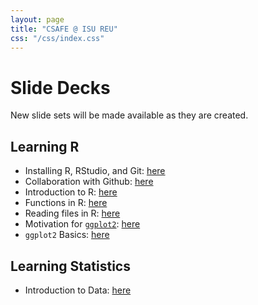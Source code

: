 ```yaml
---
layout: page
title: "CSAFE @ ISU REU"
css: "/css/index.css"
---
```


# Slide Decks 

New slide sets will be made available as they are created. 

## Learning R 

- Installing R, RStudio, and Git: [here](static/slides/rstats/installation.html)
- Collaboration with Github: [here](static/slides/rstats/collaboration-git.html)
- Introduction to R: [here](static/slides/rstats/01-r-basics.html)
- Functions in R: [here](static/slides/rstats/02-r-functions.html)
- Reading files in R: [here](static/slides/rstats/03-r-files.html)
- Motivation for [`ggplot2`](http://ggplot2.tidyverse.org/): [here](static/slides/rstats/04-r-graphics-why.html)
- `ggplot2` Basics: [here](static/slides/rstats/05-r-ggplot2-basics.html)

## Learning Statistics 

- Introduction to Data: [here](static/slides/statistics/intro-data.html)